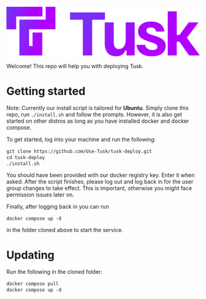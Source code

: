 ![Tusk Logo](./img/tusk_logo.svg)

Welcome! This repo will help you with deploying Tusk.

# Getting started

Note: Currently our install script is tailored for **Ubuntu**.
Simply clone this repo, run `./install.sh` and follow the prompts.
However, it is also get started on other distros as long as you
have installed docker and docker compose.

To get started, log into your machine and run the following:
```
git clone https://github.com/Use-Tusk/tusk-deploy.git
cd tusk-deploy
./install.sh
```
You should have been provided with our docker registry key. Enter it when asked.
After the script finishes, please log out and log back in for the user group
changes to take effect. This is important, otherwise you might face permission
issues later on.

Finally, after logging back in you can run
```
docker compose up -d
```
in the folder cloned above to start the service.

# Updating

Run the following in the cloned folder:
```
docker compose pull
docker compose up -d
```
